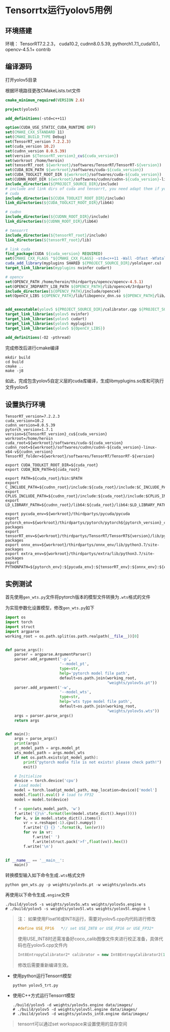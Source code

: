# Tensorrtx运行yolov5用例
## 环境搭建
环境： TensorRT7.2.2.3， cuda10.2, cudnn8.0.5.39, pythorch1.7.1_cuda10.1， opencv-4.5.1+ contrib

## 编译源码
打开yolov5目录

根据环境路径更改CMakeLists.txt文件

```cmake
cmake_minimum_required(VERSION 2.6)

project(yolov5)

add_definitions(-std=c++11)

option(CUDA_USE_STATIC_CUDA_RUNTIME OFF)
set(CMAKE_CXX_STANDARD 11)
set(CMAKE_BUILD_TYPE Debug)
set(TensorRT_version 7.2.2.3)
set(cuda_version 10.2)
set(cudnn_version 8.0.5.39)
set(version ${TensorRT_version}_cu${cuda_version})
set(workroot /home/heroin)
set(tensorRT_root ${workroot}/softwares/TensorRT/TensorRT-${version})
set(CUDA_BIN_PATH ${workroot}/softwares/cuda-${cuda_version})
set(CUDA_TOOLKIT_ROOT_DIR ${workroot}/softwares/cuda-${cuda_version})
set(CUDNN_ROOT_DIR ${workroot}/softwares/cudnn/cudnn-${cuda_version}-linux-x64-v${cudnn_version})
include_directories(${PROJECT_SOURCE_DIR}/include)
# include and link dirs of cuda and tensorrt, you need adapt them if yours are different
# cuda
include_directories(${CUDA_TOOLKIT_ROOT_DIR}/include)
link_directories(${CUDA_TOOLKIT_ROOT_DIR}/lib64)

# cudnn
include_directories(${CUDNN_ROOT_DIR}/include)
link_directories(${CUDNN_ROOT_DIR}/lib64)

# tensorrt
include_directories(${tensorRT_root}/include)
link_directories(${tensorRT_root}/lib)

# link cuda
find_package(CUDA ${cuda_version} REQUIRED)
set(CMAKE_CXX_FLAGS "${CMAKE_CXX_FLAGS} -std=c++11 -Wall -Ofast -Wfatal-errors -D_MWAITXINTRIN_H_INCLUDED")
cuda_add_library(myplugins SHARED ${PROJECT_SOURCE_DIR}/yololayer.cu)
target_link_libraries(myplugins nvinfer cudart)

# opencv
set(OPENCV_PATH /home/heroin/thirdpartys/opencv/opencv-4.5.1)
set(OPENCV_3RDPARTY_LIB_PATH ${OPENCV_PATH}/lib/opencv4/3rdparty)
include_directories(${OPENCV_PATH}/include/opencv4)
set(OpenCV_LIBS ${OPENCV_PATH}/lib/libopencv_dnn.so ${OPENCV_PATH}/lib/libopencv_highgui.so ${OPENCV_PATH}/lib/libopencv_imgproc.so ${OPENCV_PATH}/lib/libopencv_core.so ${OPENCV_PATH}/lib/libopencv_imgcodecs.so)


add_executable(yolov5 ${PROJECT_SOURCE_DIR}/calibrator.cpp ${PROJECT_SOURCE_DIR}/yolov5.cpp)
target_link_libraries(yolov5 nvinfer)
target_link_libraries(yolov5 cudart)
target_link_libraries(yolov5 myplugins)
target_link_libraries(yolov5 ${OpenCV_LIBS})

add_definitions(-O2 -pthread)


```

完成修改后进行cmake编译

```shell
mkdir build
cd build
cmake ..
make -j8
```

如此，完成包含yolov5自定义层的cuda库编译，生成libmyplugins.so库和可执行文件yolov5

## 设置执行环境

```shell
TensorRT_version=7.2.2.3
cuda_version=10.2
cudnn_version=8.0.5.39
pytorch_version=1.7.1
version=${TensorRT_version}_cu${cuda_version}
workroot=/home/heroin
cuda_root=${workroot}/softwares/cuda-${cuda_version}
cudnn_root=${workroot}/softwares/cudnn/cudnn-${cuda_version}-linux-x64-v${cudnn_version}
TensorRT_folder=${workroot}/softwares/TensorRT/TensorRT-${version}

export CUDA_TOOLKIT_ROOT_DIR=${cuda_root}
export CUDA_BIN_PATH=${cuda_root}

export PATH=${cuda_root}/bin:$PATH
export C_INCLUDE_PATH=${cudnn_root}/include:${cuda_root}/include:$C_INCLUDE_PATH
export CPLUS_INCLUDE_PATH=${cudnn_root}/include:${cuda_root}/include:$CPLUS_INCLUDE_PATH
export LD_LIBRARY_PATH=${cudnn_root}/lib64:${cuda_root}/lib64:$LD_LIBRARY_PATH:${TensorRT_folder}/lib

export pycuda_env=${workroot}/thirdpartys/pycuda/pycuda
export pytorch_env=${workroot}/thirdpartys/pytorch/pytorch${pytorch_version}_cu10.1/lib/python3.7/site-packages
export tensorRT_env=${workroot}/thirdpartys/TensorRT/TensorRT${version}/lib/python3.7/site-packages
export onnx_env=${workroot}/thirdpartys/onnx_env/lib/python3.7/site-packages
export extra_env=${workroot}/thirdpartys/extra/lib/python3.7/site-packages
export PYTHONPATH=${pytorch_env}:${pycuda_env}:${tensorRT_env}:${onnx_env}:${extra_env}
```

## 实例测试

首先使用`gen_wts.py`文件将pytorch版本的模型文件转换为`.wts`格式的文件

为实现参数化设置模型，修改`gen_wts.py`如下

```python
import os
import torch
import struct
import argparse
working_root = os.path.split(os.path.realpath(__file__))[0]


def parse_args():
    parser = argparse.ArgumentParser()
    parser.add_argument('-p',
                        '--model_pt',
                        type=str,
                        help='pytorch model file path',
                        default=os.path.join(working_root,
                                             "weights/yolov5s.pt"))
    parser.add_argument('-w',
                        '--model_wts',
                        type=str,
                        help='wts type model file path',
                        default=os.path.join(working_root,
                                             "weights/yolov5s.wts"))
    args = parser.parse_args()
    return args


def main():
    args = parse_args()
    print(args)
    pt_model_path = args.model_pt
    wts_model_path = args.model_wts
    if not os.path.exists(pt_model_path):
        print("pytorch modle file is not exists! please check path!")
        exit()

    # Initialize
    device = torch.device('cpu')
    # Load model
    model = torch.load(pt_model_path, map_location=device)['model']  
    model.float().eval() # load to FP32
    model = model.to(device)

    f = open(wts_model_path, 'w')
    f.write('{}\n'.format(len(model.state_dict().keys())))
    for k, v in model.state_dict().items():
        vr = v.reshape(-1).cpu().numpy()
        f.write('{} {} '.format(k, len(vr)))
        for vv in vr:
            f.write(' ')
            f.write(struct.pack('>f',float(vv)).hex())
        f.write('\n')
    

if __name__ == '__main__':
    main()

```

转换模型输入如下命令生成`.wts`格式文件

```shell
python gen_wts.py -p weights/yolov5s.pt -w weights/yolov5s.wts
```

再使用以下命令生成`.engine`文件

```shell
./build/yolov5 -s weights/yolov5s.wts weights/yolov5s.engine s
# ./build/yolov5 -s weights/yolov5l.wts weights/yolov5l.engine l
```

> 注： 如果使用Float16或INT8运行，需要对yolov5.cpp内代码进行修改
>
> ```C++
> #define USE_FP16   *// set USE_INT8 or USE_FP16 or USE_FP32*
> ```
>
> 使用USE_INT8时还需准备好coco_calib图像文件夹进行校正准备，具体代码也在yolov5.cpp文件内
>
> ```c++
> Int8EntropyCalibrator2* calibrator = new Int8EntropyCalibrator2(1, INPUT_W, INPUT_H, "./data/coco_calib/", "int8calib.table", INPUT_BLOB_NAME);
> ```
> 修改后需要重新编译生效。


* 使用python运行Tensorrt模型

  ```shell
  python yolov5_trt.py
  ```

* 使用C++方式运行Tensorrt模型

  ```shell
  ./build/yolov5 -d weights/yolov5s.engine data/images/
  # ./build/yolov5 -d weights/yolov5l.engine data/images/
  # ./build/yolov5 -d weights/yolov5s_int8.engine data/images/
  ```

  
> tensorrt可以通过set workspace来设置使用的显存空间

